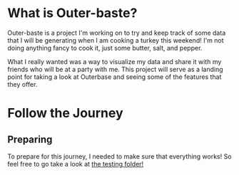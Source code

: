 # What is Outer-baste?

Outer-baste is a project I'm working on to try and keep track of some data that I will be generating when I am cooking a turkey this weekend! I'm not doing anything fancy to cook it, just some butter, salt, and pepper.

What I really wanted was a way to visualize my data and share it with my friends who will be at a party with me. This project will serve as a landing point for taking a look at Outerbase and seeing some of the features that they offer.

# Follow the Journey

## Preparing

To prepare for this journey, I needed to make sure that everything works! So feel free to go take a look at [the testing folder!](./testing/README.md)
